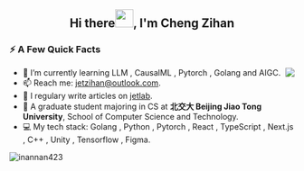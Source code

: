 <h2 align="center">Hi there<img src="https://cdn.jsdelivr.net/gh/dmego/images/img/Hi.gif" height="32" />, I'm Cheng Zihan </h2>
<!-- <h3 align="center">I’m currently focusing on deep learning.</h3> -->

### ⚡️ A Few Quick Facts

<img align="right" src="https://readme-stats-dmego.vercel.app/api?username=inannan423&show_icons=true&icon_color=1573B3&hide_title=true&text_color=718096&bg_color=00000000&hide_border=true"/>

<ul>
    <li> 🌱 I’m currently learning LLM , CausalML , Pytorch , Golang and AIGC.</li>
    <li> 📫 Reach me: <a href="mailto:jetzihan@outlook.com">jetzihan@outlook.com</a>.</li>
    <li> 📝 I regulary write articles on <a href="https://www.jet-lab.site/">jetlab</a>.</li>
    <li> 🚝 A graduate student majoring in CS at <b>北交大 Beijing Jiao Tong University</b>, School of Computer Science and Technology.</li>
    <li> 💻 My tech stack: Golang , Python , Pytorch , React , TypeScript , Next.js , C++ , Unity , Tensorflow , Figma.</li>
</ul>
<!-- 
### 🌗 Development Breakdown
![](https://raw.githubusercontent.com/inannan423/stats/master/generated/languages.svg#gh-dark-mode-only)
![](https://raw.githubusercontent.com/inannan423/stats/master/generated/languages.svg#gh-light-mode-only)
-->
 <img src="https://komarev.com/ghpvc/?username=inannan423" alt="inannan423" />
